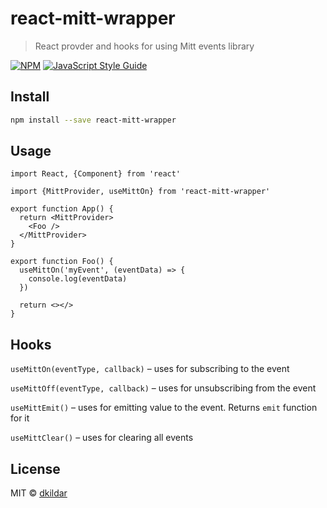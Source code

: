 # react-mitt-wrapper

> React provder and hooks for using Mitt events library

[![NPM](https://img.shields.io/npm/v/react-mitt-wrapper.svg)](https://www.npmjs.com/package/react-mitt-wrapper) [![JavaScript Style Guide](https://img.shields.io/badge/code_style-standard-brightgreen.svg)](https://standardjs.com)

## Install

```bash
npm install --save react-mitt-wrapper
```

## Usage

```tsx
import React, {Component} from 'react'

import {MittProvider, useMittOn} from 'react-mitt-wrapper'

export function App() {
  return <MittProvider>
    <Foo />
  </MittProvider>
}

export function Foo() {
  useMittOn('myEvent', (eventData) => {
    console.log(eventData)
  })

  return <></>
}
```

## Hooks
`useMittOn(eventType, callback)` – uses for subscribing to the event

`useMittOff(eventType, callback)` – uses for unsubscribing from the event

`useMittEmit()` – uses for emitting value to the event. Returns `emit` function for it

`useMittClear()` – uses for clearing all events

## License

MIT © [dkildar](https://github.com/dkildar)
